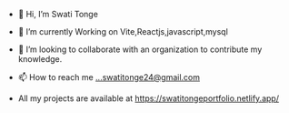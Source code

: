 - 👋 Hi, I’m Swati Tonge
  
- 🌱 I’m currently Working on Vite,Reactjs,javascript,mysql
- 💞️ I’m looking to collaborate with an organization to contribute my knowledge.
- 📫 How to reach me ...swatitonge24@gmail.com
- All my projects are available at https://swatitongeportfolio.netlify.app/
  
  

<!---
swatitonge24/swatitonge24 is a ✨ special ✨ repository because its `README.md` (this file) appears on your GitHub profile.
You can click the Preview link to take a look at your changes.
--->
